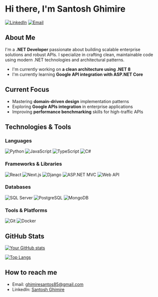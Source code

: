 # Hi there, I'm Santosh Ghimire

[![LinkedIn](https://img.shields.io/badge/-LinkedIn-0077B5?style=flat-square&logo=Linkedin&logoColor=white)](https://www.linkedin.com/in/santos-ghimire-561bb2185/)
[![Email](https://img.shields.io/badge/-Email-D14836?style=flat-square&logo=Gmail&logoColor=white)](mailto:ghimiresantos85@gmail.com)

## About Me

I'm a **.NET Developer** passionate about building scalable enterprise solutions and robust APIs. I specialize in crafting clean, maintainable code using modern .NET technologies and architectural patterns.

- I'm currently working on **a clean architecture using .NET 8**
- I'm currently learning **Google API integration with ASP.NET Core**

## Current Focus
- Mastering **domain-driven design** implementation patterns
- Exploring **Google APIs integration** in enterprise applications
- Improving **performance benchmarking** skills for high-traffic APIs

## Technologies & Tools

### Languages
![Python](https://img.shields.io/badge/-Python-3776AB?style=flat-square&logo=Python&logoColor=white)
![JavaScript](https://img.shields.io/badge/-JavaScript-F7DF1E?style=flat-square&logo=JavaScript&logoColor=black)
![TypeScript](https://img.shields.io/badge/-TypeScript-3178C6?style=flat-square&logo=TypeScript&logoColor=white)
![C#](https://img.shields.io/badge/-C%23-239120?style=flat-square&logo=c-sharp&logoColor=white)


### Frameworks & Libraries
![React](https://img.shields.io/badge/-React-61DAFB?style=flat-square&logo=React&logoColor=black)
![Next.js](https://img.shields.io/badge/Next.js-000000?style=flat-square&logo=nextdotjs&logoColor=white)
![Django](https://img.shields.io/badge/-Django-092E20?style=flat-square&logo=Django&logoColor=white)
![ASP.NET MVC](https://img.shields.io/badge/ASP.NET_MVC-5C2D91?style=flat-square&logo=.net&logoColor=white)
![Web API](https://img.shields.io/badge/Web_API-008080?style=flat-square&logo=.net&logoColor=white)

### Databases
![SQL Server](https://img.shields.io/badge/SQL_Server-CC2927?style=flat-square&logo=microsoft-sql-server&logoColor=white)
![PostgreSQL](https://img.shields.io/badge/PostgreSQL-4169E1?style=flat-square&logo=postgresql&logoColor=white)
![MongoDB](https://img.shields.io/badge/MongoDB-47A248?style=flat-square&logo=mongodb&logoColor=white)


### Tools & Platforms
![Git](https://img.shields.io/badge/-Git-F05032?style=flat-square&logo=Git&logoColor=white)
![Docker](https://img.shields.io/badge/-Docker-2496ED?style=flat-square&logo=Docker&logoColor=white)


## GitHub Stats

[![Your GitHub stats](https://github-readme-stats.vercel.app/api?username=santos-g85&show_icons=true&theme=radical)](https://github.com/santos-g85)

[![Top Langs](https://github-readme-stats.vercel.app/api/top-langs/?username=santos-g85&layout=compact&theme=radical)](https://github.com/santos-g85)

## How to reach me

- Email: [ghimiresantos85@gmail.com](mailto:ghimiresantos85@gmail.com)
- LinkedIn: [Santosh Ghimire](https://www.linkedin.com/in/santos-ghimire-561bb2185/)
